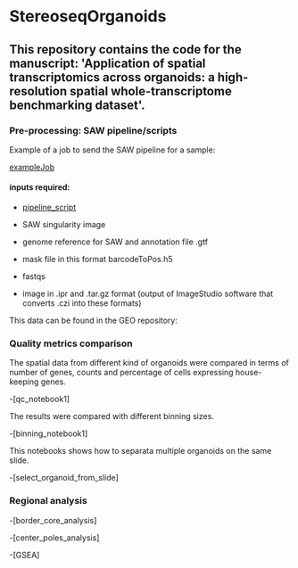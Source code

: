 # StereoseqOrganoids

## This repository contains the code for the manuscript: 'Application of spatial transcriptomics across organoids: a high-resolution spatial whole-transcriptome benchmarking dataset'.

### Pre-processing: SAW pipeline/scripts

Example of a job to send the SAW pipeline for a sample: 

  [exampleJob](https://github.com/Ramialison-Lab/StereoseqOrganoids/blob/main/run_stereopipeline_stitched_allsamples.sh)

#### inputs required: 

- [pipeline_script](https://github.com/Ramialison-Lab/StereoseqOrganoids/blob/main/stereoPipeline_v6.12.sh)
  
- SAW singularity image
  
- genome reference for SAW and annotation file .gtf
  
- mask file in this format barcodeToPos.h5
  
- fastqs
- image in .ipr and .tar.gz format (output of ImageStudio software that converts .czi into these formats)
  
This data can be found in the GEO repository:
  
### Quality metrics comparison

The spatial data from different kind of organoids were compared in terms of number of genes, counts and percentage of cells expressing house-keeping genes. 

-[qc_notebook1]

The results were compared with different binning sizes.

-[binning_notebook1]

This notebooks shows how to separata multiple organoids on the same slide.

-[select_organoid_from_slide]
  
### Regional analysis

-[border_core_analysis]

-[center_poles_analysis]

-[GSEA]
